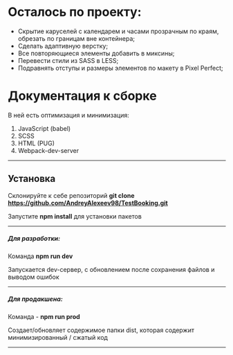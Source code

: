 # Осталось по проекту:

- Скрытие каруселей с календарем и часами прозрачным по краям, обрезать по границам вне контейнера;
- Сделать адаптивную верстку;
- Все повторяющиеся элементы добавить в миксины;
- Перевести стили из SASS в LESS;
- Подравнять отступы и размеры элементов по макету в Pixel Perfect; 

# Документация к сборке

В ней есть оптимизация и минимизация:

1. JavaScript (babel)
2. SCSS
3. HTML (PUG)
4. Webpack-dev-server

----

## Установка

Склонируйте к себе репозиторий **git clone https://github.com/AndreyAlexeev98/TestBooking.git**

Запустите  **npm install** для установки пакетов

---

##### Для разработки:

Команда **npm run dev**

Запускается dev-сервер, с обновлением после сохранения файлов и выводом ошибок

---

##### Для продакшена:

Команда - **npm run prod**

Создает/обновляет содержимое папки dist, которая содержит минимизированный / сжатый код

---